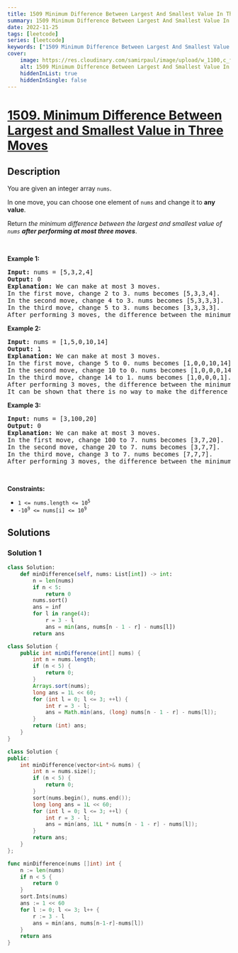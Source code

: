```yaml
---
title: 1509 Minimum Difference Between Largest And Smallest Value In Three Moves
summary: 1509 Minimum Difference Between Largest And Smallest Value In Three Moves LeetCode Solution Explained
date: 2022-11-25
tags: [leetcode]
series: [leetcode]
keywords: ["1509 Minimum Difference Between Largest And Smallest Value In Three Moves LeetCode Solution Explained in all languages", "1509 Minimum Difference Between Largest And Smallest Value In Three Moves", "LeetCode", "leetcode solution in Python3 C++ Java Go PHP Ruby Swift TypeScript Rust C# JavaScript C", "GeeksforGeeks", "InterviewBit", "Coding Ninjas", "HackerRank", "HackerEarth", "CodeChef", "TopCoder", "AlgoExpert", "freeCodeCamp", "Codeforces", "GitHub", "AtCoder", "Samir Paul"]
cover:
    image: https://res.cloudinary.com/samirpaul/image/upload/w_1100,c_fit,co_rgb:FFFFFF,l_text:Arial_75_bold:1509 Minimum Difference Between Largest And Smallest Value In Three Moves - Solution Explained/problem-solving.webp
    alt: 1509 Minimum Difference Between Largest And Smallest Value In Three Moves
    hiddenInList: true
    hiddenInSingle: false
---
```



# [1509. Minimum Difference Between Largest and Smallest Value in Three Moves](https://leetcode.com/problems/minimum-difference-between-largest-and-smallest-value-in-three-moves)


## Description

<p>You are given an integer array <code>nums</code>.</p>

<p>In one move, you can choose one element of <code>nums</code> and change it to <strong>any value</strong>.</p>

<p>Return <em>the minimum difference between the largest and smallest value of <code>nums</code> <strong>after performing at most three moves</strong></em>.</p>

<p>&nbsp;</p>
<p><strong class="example">Example 1:</strong></p>

<pre>
<strong>Input:</strong> nums = [5,3,2,4]
<strong>Output:</strong> 0
<strong>Explanation:</strong> We can make at most 3 moves.
In the first move, change 2 to 3. nums becomes [5,3,3,4].
In the second move, change 4 to 3. nums becomes [5,3,3,3].
In the third move, change 5 to 3. nums becomes [3,3,3,3].
After performing 3 moves, the difference between the minimum and maximum is 3 - 3 = 0.
</pre>

<p><strong class="example">Example 2:</strong></p>

<pre>
<strong>Input:</strong> nums = [1,5,0,10,14]
<strong>Output:</strong> 1
<strong>Explanation:</strong> We can make at most 3 moves.
In the first move, change 5 to 0. nums becomes [1,0,0,10,14].
In the second move, change 10 to 0. nums becomes [1,0,0,0,14].
In the third move, change 14 to 1. nums becomes [1,0,0,0,1].
After performing 3 moves, the difference between the minimum and maximum is 1 - 0 = 1.
It can be shown that there is no way to make the difference 0 in 3 moves.</pre>

<p><strong class="example">Example 3:</strong></p>

<pre>
<strong>Input:</strong> nums = [3,100,20]
<strong>Output:</strong> 0
<strong>Explanation:</strong> We can make at most 3 moves.
In the first move, change 100 to 7. nums becomes [3,7,20].
In the second move, change 20 to 7. nums becomes [3,7,7].
In the third move, change 3 to 7. nums becomes [7,7,7].
After performing 3 moves, the difference between the minimum and maximum is 7 - 7 = 0.
</pre>

<p>&nbsp;</p>
<p><strong>Constraints:</strong></p>

<ul>
	<li><code>1 &lt;= nums.length &lt;= 10<sup>5</sup></code></li>
	<li><code>-10<sup>9</sup> &lt;= nums[i] &lt;= 10<sup>9</sup></code></li>
</ul>

## Solutions

### Solution 1

<!-- tabs:start -->

```python
class Solution:
    def minDifference(self, nums: List[int]) -> int:
        n = len(nums)
        if n < 5:
            return 0
        nums.sort()
        ans = inf
        for l in range(4):
            r = 3 - l
            ans = min(ans, nums[n - 1 - r] - nums[l])
        return ans
```

```java
class Solution {
    public int minDifference(int[] nums) {
        int n = nums.length;
        if (n < 5) {
            return 0;
        }
        Arrays.sort(nums);
        long ans = 1L << 60;
        for (int l = 0; l <= 3; ++l) {
            int r = 3 - l;
            ans = Math.min(ans, (long) nums[n - 1 - r] - nums[l]);
        }
        return (int) ans;
    }
}
```

```cpp
class Solution {
public:
    int minDifference(vector<int>& nums) {
        int n = nums.size();
        if (n < 5) {
            return 0;
        }
        sort(nums.begin(), nums.end());
        long long ans = 1L << 60;
        for (int l = 0; l <= 3; ++l) {
            int r = 3 - l;
            ans = min(ans, 1LL * nums[n - 1 - r] - nums[l]);
        }
        return ans;
    }
};
```

```go
func minDifference(nums []int) int {
	n := len(nums)
	if n < 5 {
		return 0
	}
	sort.Ints(nums)
	ans := 1 << 60
	for l := 0; l <= 3; l++ {
		r := 3 - l
		ans = min(ans, nums[n-1-r]-nums[l])
	}
	return ans
}
```

<!-- tabs:end -->

<!-- end -->
